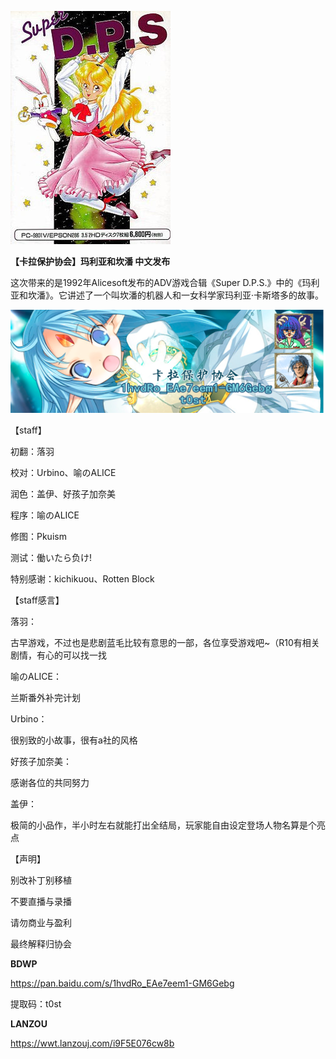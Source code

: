  

![image-20220717232140859](assets/image-20220717232140859.png)

**【卡拉保护协会】玛利亚和坎潘 中文发布**

这次带来的是1992年Alicesoft发布的ADV游戏合辑《Super D.P.S.》中的《玛利亚和坎潘》。它讲述了一个叫坎潘的机器人和一女科学家玛利亚·卡斯塔多的故事。

![image-20220717234014219](assets/image-20220717234014219.png)

【staff】

初翻：落羽

校对：Urbino、喻のALICE

润色：盖伊、好孩子加奈美

程序：喻のALICE

修图：Pkuism

测试：働いたら负け!

特别感谢：kichikuou、Rotten Block

【staff感言】

落羽：

古早游戏，不过也是悲剧蓝毛比较有意思的一部，各位享受游戏吧~（R10有相关剧情，有心的可以找一找

喻のALICE：

兰斯番外补完计划

Urbino：

很别致的小故事，很有a社的风格

好孩子加奈美：

感谢各位的共同努力

盖伊：

极简的小品作，半小时左右就能打出全结局，玩家能自由设定登场人物名算是个亮点

  

【声明】

别改补丁别移植

不要直播与录播

请勿商业与盈利

最终解释归协会



**BDWP**

https://pan.baidu.com/s/1hvdRo_EAe7eem1-GM6Gebg

提取码：t0st

**LANZOU**

https://wwt.lanzouj.com/i9F5E076cw8b

